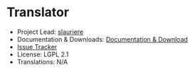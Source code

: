 # Translator 

* Project Lead: [slauriere](https://www.xwiki.org/xwiki/bin/view/XWiki/(slauriere))
* Documentation & Downloads: [Documentation & Download](https://extensions.xwiki.org/xwiki/bin/view/Extension/Translator)
* [Issue Tracker](https://jira.xwiki.org/browse/TRANSLATOR)
* License: LGPL 2.1
* Translations: N/A
